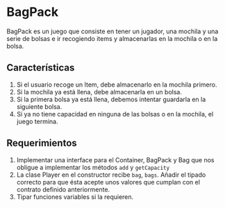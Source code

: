# BagPack

BagPack es un juego que consiste en tener un jugador, una mochila y una serie de bolsas e ir recogiendo items y almacenarlas en la mochila o en la bolsa.

## Características

1. Si el usuario recoge un Item, debe almacenarlo en la mochila primero.
2. Si la mochila ya está llena, debe almacenarla en un bolsa.
3. Si la primera bolsa ya está llena, debemos intentar guardarla en la siguiente bolsa.
4. Si ya no tiene capacidad en ninguna de las bolsas o en la mochila, el juego termina.

## Requerimientos

1. Implementar una interface para el Container, BagPack y Bag que nos obligue a implementar los métodos `add` y `getCapacity`
2. La clase Player en el constructor recibe `bag`, `bags`. Añadir el tipado correcto para que ésta acepte unos valores que cumplan con el contrato definido anteriormente.
3. Tipar funciones variables si la requieren.
